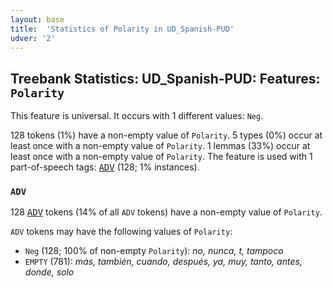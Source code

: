 ```yaml
---
layout: base
title:  'Statistics of Polarity in UD_Spanish-PUD'
udver: '2'
---
```


## Treebank Statistics: UD_Spanish-PUD: Features: `Polarity`

This feature is universal.
It occurs with 1 different values: `Neg`.

128 tokens (1%) have a non-empty value of `Polarity`.
5 types (0%) occur at least once with a non-empty value of `Polarity`.
1 lemmas (33%) occur at least once with a non-empty value of `Polarity`.
The feature is used with 1 part-of-speech tags: <tt><a href="es_pud-pos-ADV.html">ADV</a></tt> (128; 1% instances).

### `ADV`

128 <tt><a href="es_pud-pos-ADV.html">ADV</a></tt> tokens (14% of all `ADV` tokens) have a non-empty value of `Polarity`.

`ADV` tokens may have the following values of `Polarity`:

* `Neg` (128; 100% of non-empty `Polarity`): <em>no, nunca, t, tampoco</em>
* `EMPTY` (781): <em>más, también, cuando, después, ya, muy, tanto, antes, donde, solo</em>

